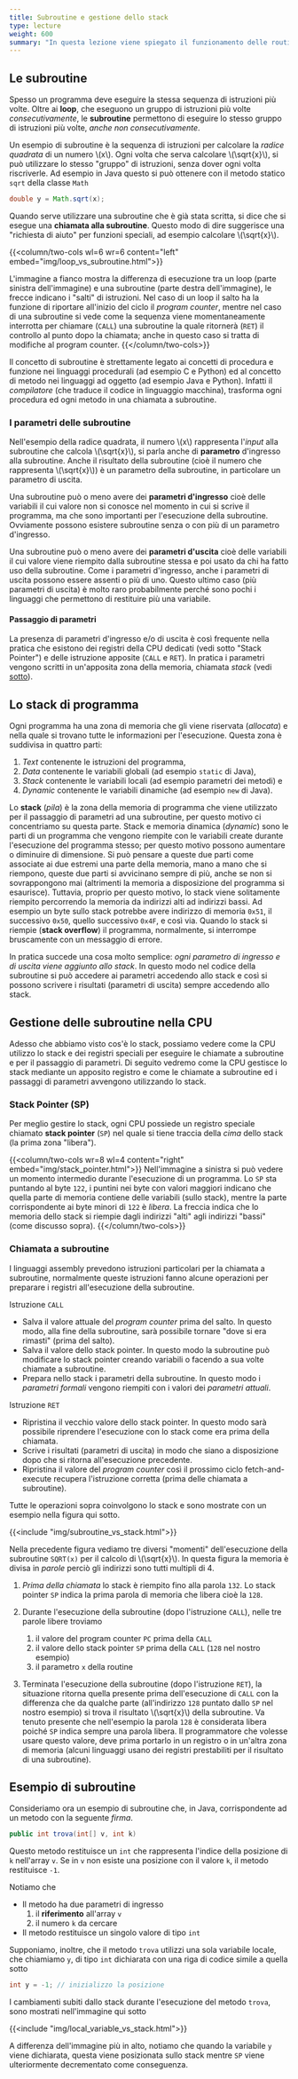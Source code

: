 ```yaml
---
title: Subroutine e gestione dello stack
type: lecture
weight: 600
summary: "In questa lezione viene spiegato il funzionamento delle routine e la gestione dello stack."
---
```


## Le subroutine
Spesso un programma deve eseguire la stessa sequenza di istruzioni
più volte. Oltre ai **loop**, che eseguono un gruppo di istruzioni più volte
*consecutivamente*, le **subroutine** permettono di eseguire lo stesso gruppo
di istruzioni più volte, *anche non consecutivamente*.

Un esempio di subroutine è la sequenza di istruzioni per calcolare la
*radice quadrata* di un numero \\(x\\). Ogni volta che serva calcolare
\\(\sqrt{x}\\), si può utilizzare lo stesso "gruppo" di istruzioni,
senza dover ogni volta riscriverle. Ad esempio in Java questo si può
ottenere con il metodo statico `sqrt` della classe `Math`

```java
double y = Math.sqrt(x);
```

Quando serve utilizzare una subroutine che è già stata
scritta, si dice che si esegue una **chiamata alla subroutine**.
Questo modo di dire suggerisce una "richiesta di aiuto" per
funzioni speciali, ad esempio calcolare \\(\sqrt{x}\\).

{{<column/two-cols wl=6 wr=6 content="left" embed="img/loop_vs_subroutine.html">}}



L'immagine a fianco mostra la differenza di esecuzione tra un loop (parte
sinistra dell'immagine) e una subroutine (parte destra dell'immagine),
le frecce indicano i "salti" di istruzioni. Nel caso di un loop il
salto ha la funzione di riportare all'inizio del ciclo il *program counter*,
mentre nel caso di una subroutine si vede come la sequenza viene
momentaneamente interrotta per chiamare (`CALL`) una subroutine la quale
ritornerà (`RET`) il controllo al punto dopo la chiamata; anche in
questo caso si tratta di modifiche al program counter.
{{</column/two-cols>}}

Il concetto di subroutine è strettamente legato ai concetti di
procedura e funzione nei linguaggi procedurali (ad esempio C e Python) ed al
concetto di metodo nei linguaggi ad oggetto (ad esempio Java e Python).
Infatti il *compilatore* (che traduce il codice
in linguaggio macchina), trasforma ogni procedura ed ogni metodo
in una chiamata a subroutine.

### I parametri delle subroutine
Nell'esempio della radice quadrata, il numero \\(x\\) rappresenta l'*input*
alla subroutine che calcola \\(\sqrt{x}\\), si parla anche di **parametro**
d'ingresso alla subroutine. Anche il risultato della subroutine (cioè il
numero che rappresenta \\(\sqrt{x}\\)) è un parametro della subroutine, in
particolare un parametro di uscita.

Una subroutine può o meno avere dei **parametri d'ingresso** cioè delle
variabili il cui valore non si conosce nel momento in cui si scrive il
programma, ma che sono importanti per l'esecuzione della subroutine.
Ovviamente possono esistere subroutine senza o con più di un
parametro d'ingresso.

Una subroutine può o meno avere dei **parametri d'uscita** cioè delle
variabili il cui valore viene riempito dalla subroutine stessa e poi
usato da chi ha fatto uso della subroutine. Come i parametri d'ingresso,
anche i parametri di uscita possono essere assenti o più di uno. Questo
ultimo caso (più parametri di uscita) è molto raro probabilmente perché
sono pochi i linguaggi che permettono di restituire più una variabile.

#### Passaggio di parametri
La presenza di parametri d'ingresso e/o di uscita è così frequente nella
pratica che esistono dei registri della CPU dedicati (vedi sotto "Stack
Pointer") e delle istruzione apposite (`CALL` e `RET`). In pratica
i parametri vengono scritti in un'apposita zona della memoria, chiamata
*stack* (vedi [sotto](#lo-stack-di-programma)).


## Lo stack di programma
Ogni programma ha una zona di memoria che gli viene riservata (*allocata*)
e nella quale si trovano tutte le informazioni per l'esecuzione.
Questa zona è suddivisa in quattro parti:

1. *Text* contenente le istruzioni del programma,
2. *Data* contenente le variabili globali (ad esempio `static` di Java),
3. *Stack* contenente le variabili locali (ad esempio parametri dei metodi) e
4. *Dynamic* contenente le variabili dinamiche (ad esempio `new` di Java).

Lo **stack** (*pila*) è la zona della memoria di programma che viene utilizzato
per il passaggio di parametri ad una subroutine, per questo motivo ci concentriamo
su questa parte. Stack e memoria dinamica (*dynamic*) sono le parti di un programma
che vengono riempite con le variabili create durante l'esecuzione del programma
stesso; per questo motivo possono aumentare o diminuire di dimensione. Si può
pensare a queste due parti come associate ai due estremi una parte della memoria,
mano a mano che si riempono, queste due parti si avvicinano sempre di più, anche
se non si sovrappongono mai (altrimenti la memoria a disposizione del programma
si esaurisce). Tuttavia, proprio per questo motivo, lo stack viene solitamente
riempito percorrendo la memoria da indirizzi alti ad indirizzi bassi. Ad esempio
un byte sullo stack potrebbe avere indirizzo di memoria `0x51`, il successivo
`0x50`, quello successivo `0x4F`, e così via.
Quando lo stack si riempie (**stack overflow**) il programma, normalmente, si
interrompe bruscamente con un messaggio di errore.

In pratica succede una cosa molto semplice: *ogni parametro di ingresso e di
uscita viene aggiunto allo stack*. In questo modo nel codice della subroutine
si può accedere ai parametri accedendo allo stack e così si possono scrivere i
risultati (parametri di uscita) sempre accedendo allo stack. 

## Gestione delle subroutine nella CPU
Adesso che abbiamo visto cos'è lo stack, possiamo vedere come la CPU
utilizzo lo stack e dei registri speciali per eseguire le chiamate a
subroutine e per il passaggio di parametri. Di seguito vedremo come la
CPU gestisce lo stack mediante un apposito registro e come le chiamate
a subroutine ed i passaggi di parametri avvengono utilizzando lo stack.

### Stack Pointer (SP)
Per meglio gestire lo stack, ogni CPU possiede un registro speciale chiamato
**stack pointer** (`SP`) nel quale si tiene traccia della *cima* dello stack
(la prima zona "libera").


{{<column/two-cols wr=8 wl=4 content="right" embed="img/stack_pointer.html">}}
Nell'immagine a sinistra si può vedere un momento intermedio durante l'esecuzione
di un programma. Lo `SP` sta puntando al byte `122`, i puntini nei byte con
valori maggiori indicano che quella parte di memoria contiene delle variabili
(sullo stack), mentre la parte corrispondente ai byte minori di `122` è *libera*.
La freccia indica che lo memoria dello stack si riempie dagli indirizzi "alti" agli
indirizzi "bassi" (come discusso sopra).
{{</column/two-cols>}}

### Chiamata a subroutine
I linguaggi assembly prevedono istruzioni particolari per la chiamata a subroutine,
normalmente queste istruzioni fanno alcune operazioni per preparare i registri
all'esecuzione della subroutine.

Istruzione `CALL`
* Salva il valore attuale del *program counter* prima del salto. In questo modo, alla
fine della subroutine, sarà possibile tornare "dove si era rimasti" (prima del salto).
* Salva il valore dello stack pointer. In questo modo la subroutine può modificare
lo stack pointer creando variabili o facendo a sua volte chiamate a subroutine.
* Prepara nello stack i parametri della subroutine. In questo modo i *parametri formali*
vengono riempiti con i valori dei *parametri attuali*.

Istruzione `RET`
* Ripristina il vecchio valore dello stack pointer. In questo modo sarà possibile
riprendere l'esecuzione con lo stack come era prima della chiamata.
* Scrive i risultati (parametri di uscita) in modo che siano a disposizione dopo
che si ritorna all'esecuzione precedente.
* Ripristina il valore del *program counter* così il prossimo ciclo fetch-and-execute
recupera l'istruzione corretta (prima delle chiamata a subroutine).

Tutte le operazioni sopra coinvolgono lo stack e sono mostrate con un esempio nella figura
qui sotto.

{{<include "img/subroutine_vs_stack.html">}}

Nella precedente figura vediamo tre diversi "momenti" dell'esecuzione della
subroutine `SQRT(x)` per il calcolo di \\(\sqrt{x}\\). In questa figura la
memoria è divisa in *parole* perciò gli indirizzi sono tutti multipli di 4.

1. *Prima della chiamata* lo stack è riempito fino alla parola `132`. Lo 
stack pointer `SP` indica la prima parola di memoria che libera cioè la 
`128`.

2. Durante l'esecuzione della subroutine (dopo l'istruzione `CALL`), nelle
tre parole libere troviamo
    1. il valore del program counter `PC` prima della `CALL`
    2. il valore dello stack pointer `SP` prima della `CALL` (`128` nel nostro esempio)
    3. il parametro `x` della routine

3. Terminata l'esecuzione della subroutine (dopo l'istruzione `RET`), la situazione
ritorna quella presente prima dell'esecuzione di `CALL` con la differenza che da
qualche parte (all'indirizzo `128` puntato dallo `SP` nel nostro esempio) si
trova il risultato \\(\sqrt{x}\\) della subroutine. Va tenuto presente che nell'esempio
la parola `128` è considerata libera poiché `SP` indica sempre una parola libera.
Il programmatore che volesse usare questo valore, deve prima portarlo in un registro
o in un'altra zona di memoria (alcuni linguaggi usano dei registri prestabiliti
per il risultato di una subroutine).

## Esempio di subroutine 

Consideriamo ora un esempio di subroutine che, in Java, corrispondente ad un metodo con
la seguente *firma*.

```java
public int trova(int[] v, int k) 
```

Questo metodo restituisce un `int` che rappresenta l'indice della posizione di `k`
nell'array `v`. Se in `v` non esiste una posizione con il valore `k`, il metodo
restituisce `-1`.

Notiamo che

* Il metodo ha due parametri di ingresso
    1. il **riferimento** all'array `v`
    2. il numero `k` da cercare
* Il metodo restituisce un singolo valore di tipo `int`

Supponiamo, inoltre, che il metodo `trova` utilizzi una sola variabile locale,
 che chiamiamo `y`, di tipo `int` dichiarata con una riga di codice simile
 a quella sotto

```java
int y = -1; // inizializzo la posizione
```

I cambiamenti subiti dallo stack durante l'esecuzione del metodo `trova`, sono
mostrati nell'immagine qui sotto

{{<include "img/local_variable_vs_stack.html">}}


A differenza dell'immagine più in alto, notiamo che quando la variabile `y` viene
dichiarata, questa viene posizionata sullo stack mentre `SP` viene ulteriormente
decrementato come conseguenza.

